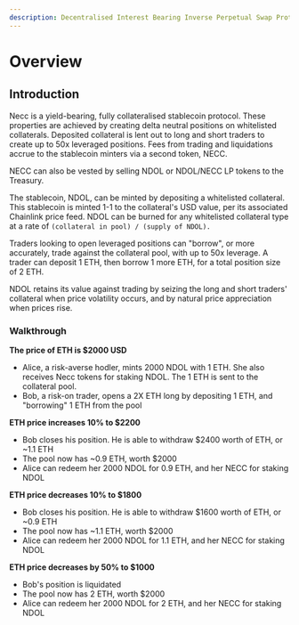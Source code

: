 ```yaml
---
description: Decentralised Interest Bearing Inverse Perpetual Swap Protocol
---
```


# Overview

## Introduction

Necc is a yield-bearing, fully collateralised stablecoin protocol. These properties are achieved by creating delta neutral positions on whitelisted collaterals. Deposited collateral is lent out to long and short traders to create up to 50x leveraged positions. Fees from trading and liquidations accrue to the stablecoin minters via a second token, NECC.&#x20;

NECC can also be vested by selling NDOL or NDOL/NECC LP tokens to the Treasury.

The stablecoin, NDOL, can be minted by depositing a whitelisted collateral. This stablecoin is minted 1-1 to the collateral's USD value, per its associated Chainlink price feed. NDOL can be burned for any whitelisted collateral type at a rate of `(collateral in pool) / (supply of NDOL).`

Traders looking to open leveraged positions can "borrow", or more accurately, trade against the collateral pool, with up to 50x leverage. A trader can deposit 1 ETH, then borrow 1 more ETH, for a total position size of 2 ETH.

NDOL retains its value against trading by seizing the long and short traders' collateral when price volatility occurs, and by natural price appreciation when prices rise.

### Walkthrough

**The price of ETH is $2000 USD**

* Alice, a risk-averse hodler, mints 2000 NDOL with 1 ETH. She also receives Necc tokens for staking NDOL. The 1 ETH is sent to the collateral pool.
* Bob, a risk-on trader, opens a 2X ETH long by depositing 1 ETH, and "borrowing" 1 ETH from the pool

**ETH price increases 10% to $2200**

* Bob closes his position. He is able to withdraw $2400 worth of ETH, or \~1.1 ETH
* The pool now has \~0.9 ETH, worth $2000
* Alice can redeem her 2000 NDOL for 0.9 ETH, and her NECC for staking NDOL

**ETH price decreases 10% to $1800**

* Bob closes his position. He is able to withdraw $1600 worth of ETH, or \~0.9 ETH
* The pool now has \~1.1 ETH, worth $2000
* Alice can redeem her 2000 NDOL for 1.1 ETH, and her NECC for staking NDOL

**ETH price decreases by 50% to $1000**

* Bob's position is liquidated
* The pool now has 2 ETH, worth $2000
* Alice can redeem her 2000 NDOL for 2 ETH, and her NECC for staking NDOL
